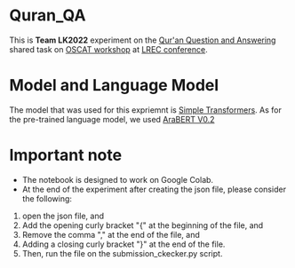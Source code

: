 # Quran_QA

This is **Team LK2022** experiment on the [Qur'an Question and Answering](https://sites.google.com/view/quran-qa-2022) shared task on [OSCAT workshop](https://osact-lrec.github.io/) at [LREC conference](https://lrec2022.lrec-conf.org/en/).

# Model and Language Model
The model that was used for this expriemnt is [Simple Transformers](https://simpletransformers.ai/). As for the pre-trained language model, we used [AraBERT V0.2](https://github.com/aub-mind/arabert)

# Important note
- The notebook is designed to work on Google Colab.
- At the end of the experiment after creating the json file, please consider the following:
1. open the json file, and
2. Add the opening curly bracket "{" at the beginning of the file, and
3. Remove the comma "," at the end of the file, and
4. Adding a closing curly bracket "}" at the end of the file. 
5. Then, run the file on the submission_ckecker.py script.

